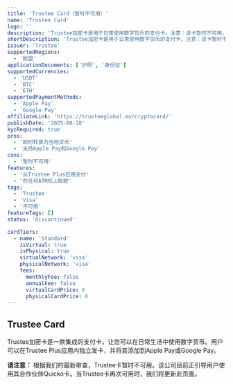 ```yaml
---
title: 'Trustee Card（暂时不可用）'
name: 'Trustee Card'
logo: ''
description: 'Trustee加密卡是用于日常使用数字货币的支付卡。注意：该卡暂时不可用，提供商建议使用其合作伙伴Quicko作为替代方案。'
shortDescription: 'Trustee加密卡是用于日常使用数字货币的支付卡。注意：该卡暂时不可用，提供商建议使用其合作伙伴Quicko作为替代方案。'
issuer: 'Trustee'
supportedRegions:
  - '欧盟'
applicationDocuments: ['护照', '身份证']
supportedCurrencies:
  - 'USDT'
  - 'BTC'
  - 'ETH'
supportedPaymentMethods:
  - 'Apple Pay'
  - 'Google Pay'
affiliateLink: 'https://trusteeglobal.eu/cryptocard/'
publishDate: '2025-08-18'
kycRequired: true
pros:
  - '即时转换为当地货币'
  - '支持Apple Pay和Google Pay'
cons:
  - '暂时不可用'
features:
  - '从Trustee Plus应用支付'
  - '在任何ATM机上取款'
tags:
  - 'Trustee'
  - 'Visa'
  - '不可用'
featureTags: []
status: 'discontinued'

cardTiers:
  - name: 'Standard'
    isVirtual: true
    isPhysical: true
    virtualNetwork: 'visa'
    physicalNetwork: 'visa'
    fees:
      monthlyFee: false
      annualFee: false
      virtualCardPrice: 0
      physicalCardPrice: 0
---
```


## Trustee Card

Trustee加密卡是一款集成的支付卡，让您可以在日常生活中使用数字货币。用户可以在Trustee Plus应用内独立发卡，并将其添加到Apple Pay或Google Pay。

**请注意：** 根据我们的最新审查，Trustee卡暂时不可用。该公司目前正引导用户使用其合作伙伴Quicko卡。当Trustee卡再次可用时，我们将更新此页面。
